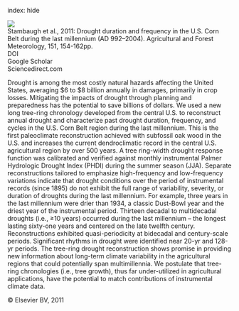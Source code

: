 index: hide

<div class="Citation">
    <div class="Citation-thumb CitationThumb-linked"  data-href="https://doi.org/10.1016/j.agrformet.2010.09.010">
      <img src="https://static.claimspace.cloud/climate-study-static/refs/thumbs/5/Stambaugh_et_al_2011-thumb.png" />
    </div>

  <div class="Citation-body">
    <div class="Citation-text">Stambaugh et al., 2011: Drought duration and frequency in the U.S. Corn Belt during the last millennium (AD 992–2004). <span class="Article-journal">Agricultural and Forest Meteorology, </span><span class="Article-volume">151, </span>154-162pp.</div>
    <div class="Citation-links">
      <div class="CitationLink" data-href="https://doi.org/10.1016/j.agrformet.2010.09.010">
        <div class="CitationLink-icon CitationLink-Doi"></div>
        <div class="CitationLink-text">DOI</div>
      </div>
      <div class="CitationLink" data-href="https://scholar.google.com/scholar?q=10.1016/j.agrformet.2010.09.010">
        <div class="CitationLink-icon CitationLink-Scholar"></div>
        <div class="CitationLink-text">Google Scholar</div>
      </div>
      <div class="CitationLink" data-href="http://www.sciencedirect.com/science/article/pii/S016819231000256X">
        <div class="CitationLink-icon CitationLink-Publisher"></div>
        <div class="CitationLink-text">Sciencedirect.com</div>
      </div>
    </div>
  </div>
</div>

Drought is among the most costly natural hazards affecting the United States, averaging $6 to $8 billion annually in damages, primarily in crop losses. Mitigating the impacts of drought through planning and preparedness has the potential to save billions of dollars. We used a new long tree-ring chronology developed from the central U.S. to reconstruct annual drought and characterize past drought duration, frequency, and cycles in the U.S. Corn Belt region during the last millennium. This is the first paleoclimate reconstruction achieved with subfossil oak wood in the U.S. and increases the current dendroclimatic record in the central U.S. agricultural region by over 500 years. A tree ring-width drought response function was calibrated and verified against monthly instrumental Palmer Hydrologic Drought Index (PHDI) during the summer season (JJA). Separate reconstructions tailored to emphasize high-frequency and low-frequency variations indicate that drought conditions over the period of instrumental records (since 1895) do not exhibit the full range of variability, severity, or duration of droughts during the last millennium. For example, three years in the last millennium were drier than 1934, a classic Dust-Bowl year and the driest year of the instrumental period. Thirteen decadal to multidecadal droughts (i.e., ≥10 years) occurred during the last millennium – the longest lasting sixty-one years and centered on the late twelfth century. Reconstructions exhibited quasi-periodicity at bidecadal and century-scale periods. Significant rhythms in drought were identified near 20-yr and 128-yr periods. The tree-ring drought reconstruction shows promise in providing new information about long-term climate variability in the agricultural regions that could potentially span multimillennia. We postulate that tree-ring chronologies (i.e., tree growth), thus far under-utilized in agricultural applications, have the potential to match contributions of instrumental climate data.

<div class="Citation-copy">
&copy; Elsevier BV, 2011
</div>